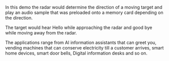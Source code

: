 In this demo the radar would determine the direction of a moving target and play an audio sample that was preloaded onto a memory card depending on the direction.

The target would hear Hello while approaching the radar and good bye while moving away from the radar.

The applications range from AI information assistants that can greet you, vending machines that can conserve electricity till a customer arrives, smart home devices, smart door bells, Digital information desks and so on.
